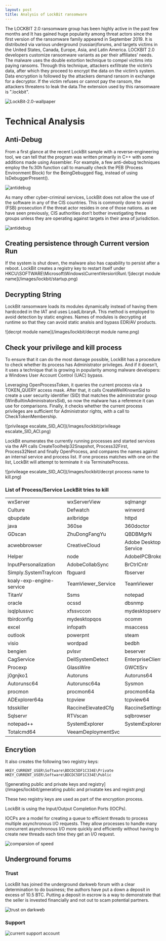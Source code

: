 ```yaml
---
layout: post
title: Analysis of LockBit ransomware
---
```


The LOCKBIT 2.0 ransomware group has been highly active in the past few months and
It has gained huge popularity among threat actors since the first version of the ransomware family appeared in September 2019. It is distributed via various underground (russian)forums, and targets victims in the United States, Canada, Europe, Asia, and Latin America.
LOCKBIT 2.0 developers customize ransomware variants as per their affiliates’ needs.
The malware uses the double extortion technique to compel victims into paying ransoms. Through this technique, attackers exfiltrate the victim’s data, after which they proceed to encrypt the data on the victim’s system. Data encryption is followed by the attackers demand ransom in exchange for a decryptor. If the victim refuses or cannot pay the ransom, the attackers threatens to leak the data.The extension used by this ransomware is ".lockbit".

![LockBit-2.0-wallpaper](/images/lockbit/LockBit-2.0-wallpaper-recruiting-insiders.jpg)

<h1>Technical Analysis</h1>

<h2>Anti-Debug</h2>
 From a first glance at the recent LockBit sample with a reverse-engineering tool, we can tell that the program was written primarily in C++ with some additions made using Assembler. For example, a few anti-debug techniques employ the fs:30h function call to manually check the PEB (Process Environment Block) for the BeingDebugged flag, instead of using IsDebuggerPresent().

 ![antidebug](/images/lockbit/antidebug.png)


 As many other cyber-criminal services, LockBit does not allow the use of the software in any of the CIS countries. This is commonly done to avoid (FSB) prosecution if the threat actor resides in one of those nations. as we have seen previously, CIS authorities don’t bother investigating these groups unless they are operating against targets in their area of jurisdiction.

 ![antidebug](/images/lockbit/cis_check.png)

 <h2>Creating persistence through Current version Run</h2>
If the system is shut down, the malware also has capability to persist after a reboot. LockBit creates a registry key to restart itself under HKCU\SOFTWARE\Microsoft\Windows\CurrentVersion\Run\
![decrpt module name](/images/lockbit/startup.png)

 <h2>Decrypting String</h2>
LockBit ransomware loads its modules dynamically instead of having them hardcoded in the IAT and uses LoadLibraryA. This method is employed to avoid detection by static engines.
Names of modules is decrypting at runtime so that they can avoid static analsis and bypass EDR/AV products.

![decrpt module name](/images/lockbit/decrpt module name.png)

<h2>Check your privilege and kill process</h2>

To ensure that it can do the most damage possible, LockBit has a procedure to check whether its process has Administrator privileges. And if it doesn’t, it uses a technique that is growing in popularity among malware developers: a Windows User Account Control (UAC) bypass.

Leveraging OpenProcessToken, it queries the current process via a TOKEN_QUERY access mask. After that, it calls CreateWellKnownSid to create a user security identifier (SID) that matches the administrator group (WinBuiltinAdministratorsSid), so now the malware has a reference it can use for comparisons. Finally, it checks whether the current process privileges are sufficient for Administrator rights, with a call to CheckTokenMembership.

![privileage escalate_SID_ACl](/images/lockbit/privileage escalate_SID_ACl.png)

LockBit enumerates the currently running processes and started services via the API calls CreateToolhelp32Snapshot, Process32First, Process32Next and finally OpenProcess, and compares the names against an internal service and process list. If one process matches with one on the list, LockBit will attempt to terminate it via TerminateProcess.

![privileage escalate_SID_ACl](/images/lockbit/decrpt process name to kill.png)

<h3>List of Process/Service LockBit tries to kill</h3>

<table><tbody>
<tr><td>wxServer</td><td>wxServerView</td><td>sqlmangr</td><td>RAgui</td><td>supervise</td></tr><tr><td>Culture</td><td>Defwatch</td><td>winword</td><td>QBW32</td><td>QBDBMgr</td></tr><tr><td>qbupdate</td><td>axlbridge</td><td>httpd</td><td>fdlauncher</td><td>MsDtSrvr</td></tr><tr><td>java</td><td>360se</td><td>360doctor</td><td>wdswfsafe</td><td>fdhost</td></tr><tr>
<td>GDscan</td><td>ZhuDongFangYu</td><td>QBDBMgrN</td><td>mysqld</td><td>AutodeskDesktopApp</td></tr><tr><td>acwebbrowser</td><td>CreativeCloud</td><td>Adobe Desktop Service</td><td>CoreSync</td><td>Adobe CEF</td></tr><tr>
<td>Helper</td><td>node</td><td>AdobeIPCBroker</td><td>sync-taskbar</td><td>sync-worker</td></tr><tr><td>InputPersonalization</td><td>AdobeCollabSync</td><td>
BrCtrlCntr</td><td>BrCcUxSys</td><td>SimplyConnectionManager</td></tr><tr>
<td>Simply.SystemTrayIcon</td><td>fbguard</td><td>fbserver</td><td>ONENOTEM</td><td>wsa_service</td></tr><tr>
<td>koaly-exp-engine-service</td><td>
TeamViewer_Service</td><td>TeamViewer</td><td>tv_w32</td><td>tv_x64</td></tr><tr>
<td>TitanV</td><td>Ssms</td><td>notepad</td><td>RdrCEF</td><td>sam</td></tr><tr>
<td>oracle</td><td>ocssd</td><td>dbsnmp</td><td>synctime</td><td>agntsvc</td></tr><tr><td>isqlplussvc</td><td>xfssvccon</td><td>mydesktopservice</td><td>ocautoupds</td><td>encsvc</td></tr><tr>
<td>tbirdconfig</td><td>mydesktopqos</td><td>ocomm</td><td>dbeng50</td><td>sqbcoreservice</td></tr><tr><td>excel</td><td>infopath</td><td>msaccess</td><td>mspub</td><td>
onenote</td></tr><tr>
<td>outlook</td><td>powerpnt</td><td>steam</td><td>thebat</td><td>thunderbird</td></tr><tr><td>visio</td><td>wordpad</td><td>bedbh</td><td>vxmon</td><td>benetns</td></tr><tr>
<td>bengien</td><td>pvlsvr</td><td>beserver</td><td>raw_agent_svc</td><td>vsnapvss</td></tr><tr>
<td>
CagService</td><td>DellSystemDetect</td><td>EnterpriseClient</td><td>ProcessHacker</td><td>Procexp64</td></tr><tr>
<td>Procexp</td><td>GlassWire</td><td>GWCtlSrv</td><td>WireShark</td><td>dumpcap</td></tr><tr><td>j0gnjko1</td><td>Autoruns</td><td>
Autoruns64</td><td>Autoruns64a</td><td>Autorunsc</td></tr><tr>
<td>Autorunsc64</td><td>Autorunsc64a</td><td>Sysmon</td><td>Sysmon64</td><td>procexp64a</td></tr><tr><td>procmon</td><td>procmon64</td><td>procmon64a</td><td>ADExplorer</td><td>
ADExplorer64</td></tr><tr>
<td>ADExplorer64a</td><td>tcpview</td><td>tcpview64</td><td>tcpview64a</td><td>avz</td></tr><tr><td>tdsskiller</td><td>RaccineElevatedCfg</td><td>RaccineSettings</td><td>Raccine_x86</td><td>Raccine</td></tr><tr>
<td>
Sqlservr</td><td>RTVscan</td><td>sqlbrowser</td><td>tomcat6</td><td>QBIDPService</td></tr><tr><td>notepad++</td><td>SystemExplorer</td><td>SystemExplorerService</td><td>SystemExplorerService64</td><td>Totalcmd</td>
</tr><tr><td>
Totalcmd64</td><td>VeeamDeploymentSvc</td><td></tr>
</tbody></table>

<h2>Encrytion </h2>
It also creates the following two registry keys:

    HKEY_CURRENT_USER\Software\BDCDC5DF1C334E\Private
    HKEY_CURRENT_USER\Software\BDCDC5DF1C334E\Public

![generating public and private keys and registry](/images/lockbit/generating public and privatate kes and registr.png)

These two registry keys are used as part of the encryption process.

LockBit is using the Input/Output Completion Ports (IOCPs).

IOCPs are a model for creating a queue to efficient threads to process multiple asynchronous I/O requests. They allow processes to handle many concurrent asynchronous I/O more quickly and efficiently without having to create new threads each time they get an I/O request.

![comparsion of speed](/images/lockbit/lockbit-encryption-comparison-table.jpg)

<h2>Underground forums </h2>

<h3>Trust</h3>

 LockBit has joined the underground darkweb forum with a clear determination to do business; the authors have put a down a deposit in excess of 10.5 BTC. Putting a deposit in escrow is a way to demonstrate that the seller is invested financially and not out to scam potential partners. 

 ![trust on darkweb](/images/lockbit/LockBit-deposit.png)

<h3>Support</h3>

![current support account](/images/lockbit/current_lockbit_account.png)